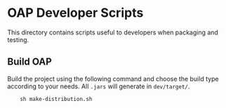 # OAP Developer Scripts
This directory contains scripts useful to developers when packaging and testing.

## Build OAP

Build the project using the following command and choose the build type according to your needs. All ``.jars`` will generate in ``dev/target/``.

```
    sh make-distribution.sh
```